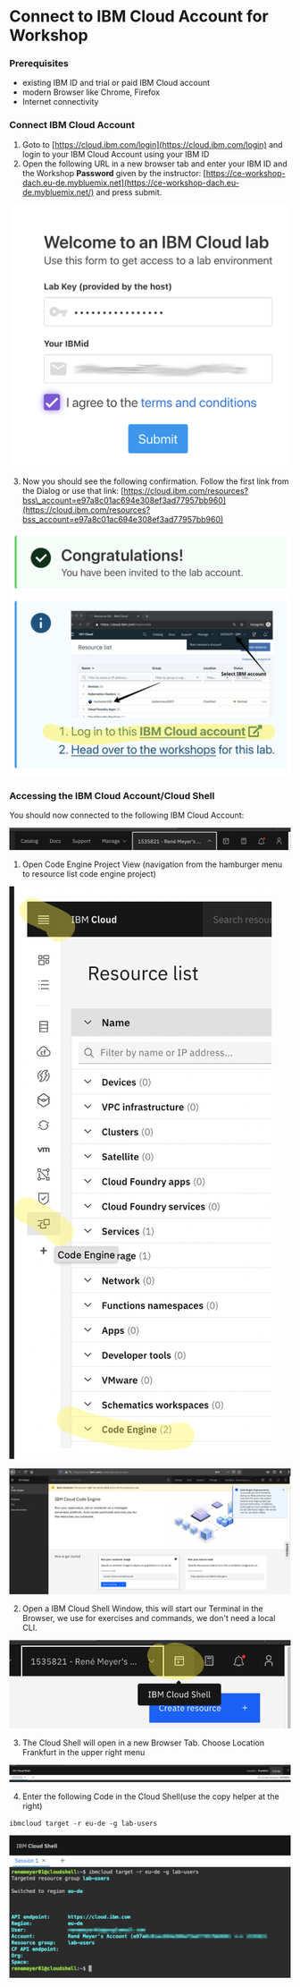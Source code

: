 # Connect to IBM Cloud Account for Workshop

### Prerequisites

* existing IBM ID and trial or paid IBM Cloud account
* modern Browser like Chrome, Firefox
* Internet connectivity

### Connect IBM Cloud Account

1. Goto to [https://cloud.ibm.com/login](https://cloud.ibm.com/login) and login to your IBM Cloud Account using your IBM ID 
2. Open the following URL in a new browser tab and enter your IBM ID and the Workshop **Password** given by the instructor: [https://ce-workshop-dach.eu-de.mybluemix.net](https://ce-workshop-dach.eu-de.mybluemix.net/) and press submit.  

![](.gitbook/assets/image%20%286%29.png)



3. Now you should see the following confirmation. Follow the first link from the Dialog or use that link: [https://cloud.ibm.com/resources?bss\_account=e97a8c01ac694e308ef3ad77957bb960](https://cloud.ibm.com/resources?bss_account=e97a8c01ac694e308ef3ad77957bb960)

![](.gitbook/assets/image%20%289%29.png)

### Accessing the IBM Cloud Account/Cloud Shell

You should now connected to the following IBM Cloud Account:

![Check upper right area that your are in that Account shown.](.gitbook/assets/image%20%282%29.png)

1. Open Code Engine Project View \(navigation from the hamburger menu to resource list code engine project\)

![](.gitbook/assets/image%20%284%29.png)

![](.gitbook/assets/image%20%288%29.png)

2. Open a IBM Cloud Shell Window, this will start our Terminal in the Browser, we use for exercises and commands, we don't need a local CLI.

![](.gitbook/assets/image%20%287%29.png)

3. The Cloud Shell will open in a new Browser Tab. Choose Location Frankfurt in the upper right menu  


![](.gitbook/assets/image%20%281%29.png)

4. Enter the following Code in the Cloud Shell\(use the copy helper at the right\)

```
ibmcloud target -r eu-de -g lab-users
```

![This is the Account and Resource Group you should be connected](.gitbook/assets/image%20%283%29.png)

